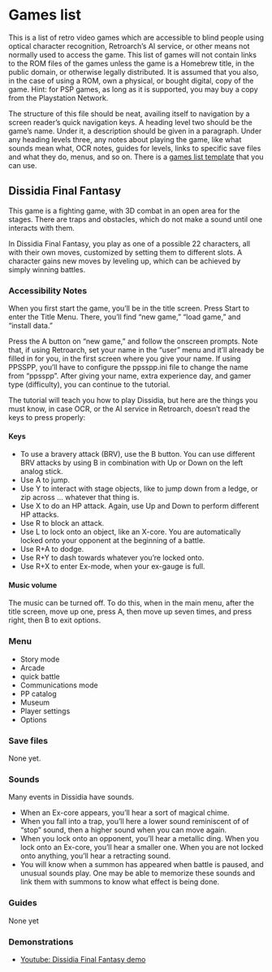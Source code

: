 # Games list

This is a list of retro video games which are
accessible to blind people using optical character recognition,
Retroarch’s AI service, or other means not normally used to access the
game. This list of games will not contain links to the ROM files of
the games unless the game is a Homebrew title, in the public domain,
or otherwise legally distributed. It is assumed that you also, in the
case of using a ROM, own a physical, or bought digital, copy of the
game. Hint: for PSP games, as long as it is supported, you may buy a
copy from the Playstation Network.

The structure of this file should be neat, availing itself to
navigation by a screen reader’s quick navigation keys. A heading level
two should be the game’s name. Under it, a description should be given
in a paragraph. Under any heading levels three, any notes about
playing the game, like what sounds mean what, OCR notes, guides for
levels, links to specific save files and what they do, menus, and so
on. There is a [games list template](games-list-template.md) that you can use.

## Dissidia Final Fantasy

This game is a fighting game, with 3D combat in an open area for the
stages. There are traps and obstacles, which do not make a sound until
one interacts with them.

In Dissidia Final Fantasy, you play as one of a possible 22
characters, all with their own moves, customized by setting them to
different slots. A character gains new moves by leveling up, which can
be achieved by simply winning battles.

### Accessibility Notes

When you first start the game, you’ll be in the title screen. Press
Start to enter the Title Menu. There, you’ll find “new game,” “load
game,” and “install data.”

Press the A button on “new game,” and follow the onscreen prompts.
Note that, if using Retroarch, set your name in the “user” menu and
it’ll already be filled in for you, in the first screen where you give
your name. If using PPSSPP, you’ll have to configure the ppsspp.ini
file to change the name from “ppsspp”. After giving your name, extra
experience day, and gamer type (difficulty), you can continue to the
tutorial.

The tutorial will teach you how to play Dissidia, but here are the
things you must know, in case OCR, or the AI service in Retroarch,
doesn’t read the keys to press properly:

#### Keys

* To use a bravery attack (BRV), use the B button. You can use
  different BRV attacks by using B in combination with Up or Down on
  the left analog stick.
* Use A to jump.
* Use Y to interact with stage objects, like to jump down from
  a ledge, or zip across ... whatever that thing is.
* Use X to do an HP attack. Again, use Up and Down to perform
  different HP attacks.
* Use R to block an attack.
* Use L to lock onto an object, like an X-core. You are automatically
  locked onto your opponent at the beginning of a battle.
* Use R+A to dodge.
* Use R+Y to dash towards whatever you’re locked onto.
* Use R+X to enter Ex-mode, when your ex-gauge is full.

#### Music volume

The music can be turned off. To do this, when in the main menu, after
the title screen, move up one, press A, then move up seven times, and
press right, then B to exit options.

### Menu

* Story mode
* Arcade
* quick battle
* Communications mode
* PP catalog
* Museum
* Player settings
* Options

### Save files

None yet.

### Sounds

Many events in Dissidia  have sounds.

* When an Ex-core appears, you’ll hear a sort of magical chime.
* When you fall into a trap, you’ll here a lower sound reminiscent of
  of “stop” sound, then a higher sound when you can move again.
* When you lock onto an opponent, you’ll hear a metallic ding. When
  you lock onto an Ex-core, you’ll hear a smaller one. When you are
  not locked onto anything, you’ll hear a retracting sound.
* You will know when a summon has appeared when battle is paused, and
  unusual sounds play. One may be able to memorize these sounds and
  link them with summons to know what effect is being done.

### Guides

None yet

### Demonstrations

- [Youtube: Dissidia Final Fantasy demo](https://youtu.be/AOyEs7ta7mE)
